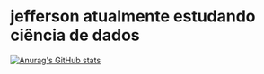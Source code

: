 # jefferson atualmente estudando ciência de dados
[![Anurag's GitHub stats](https://github-readme-stats.vercel.app/api?username=jefferson)](https://github.com/anuraghazra/github-readme-stats)
